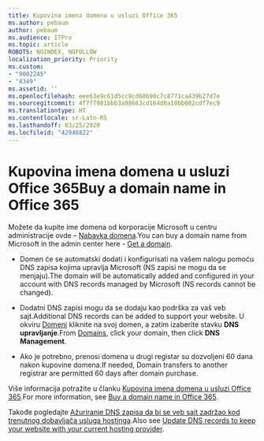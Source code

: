 ```yaml
---
title: Kupovina imena domena u usluzi Office 365
ms.author: pebaum
author: pebaum
ms.audience: ITPro
ms.topic: article
ROBOTS: NOINDEX, NOFOLLOW
localization_priority: Priority
ms.custom:
- "9002245"
- "4349"
ms.assetid: ''
ms.openlocfilehash: eee63e9c61d5cc9cd68b90c7c8771ca439b27d7e
ms.sourcegitcommit: 4f7ff981bbb3a98663cd164d0a10bb082cdf7ec9
ms.translationtype: HT
ms.contentlocale: sr-Latn-RS
ms.lasthandoff: 03/25/2020
ms.locfileid: "42946822"
---
```

# <a name="buy-a-domain-name-in-office-365"></a><span data-ttu-id="a77a3-102">Kupovina imena domena u usluzi Office 365</span><span class="sxs-lookup"><span data-stu-id="a77a3-102">Buy a domain name in Office 365</span></span>

<span data-ttu-id="a77a3-103">Možete da kupite ime domena od korporacije Microsoft u centru administracije ovde – [Nabavka domena](https://admin.microsoft.com/Domains/Buy).</span><span class="sxs-lookup"><span data-stu-id="a77a3-103">You can buy a domain name from Microsoft in the admin center here - [Get a domain](https://admin.microsoft.com/Domains/Buy).</span></span>

- <span data-ttu-id="a77a3-104">Domen će se automatski dodati i konfigurisati na vašem nalogu pomoću DNS zapisa kojima upravlja Microsoft (NS zapisi ne mogu da se menjaju).</span><span class="sxs-lookup"><span data-stu-id="a77a3-104">The domain will be automatically added and configured in your account with DNS records managed by Microsoft (NS records cannot be changed).</span></span>

- <span data-ttu-id="a77a3-105">Dodatni DNS zapisi mogu da se dodaju kao podrška za vaš veb sajt.</span><span class="sxs-lookup"><span data-stu-id="a77a3-105">Additional DNS records can be added to support your website.</span></span>  <span data-ttu-id="a77a3-106">U okviru [Domeni](https://admin.microsoft.com/AdminPortal/Home#/Domains) kliknite na svoj domen, a zatim izaberite stavku **DNS upravljanje**.</span><span class="sxs-lookup"><span data-stu-id="a77a3-106">From [Domains](https://admin.microsoft.com/AdminPortal/Home#/Domains), click your domain, then click **DNS Management**.</span></span>

- <span data-ttu-id="a77a3-107">Ako je potrebno, prenosi domena u drugi registar su dozvoljeni 60 dana nakon kupovine domena.</span><span class="sxs-lookup"><span data-stu-id="a77a3-107">If needed, Domain transfers to another registrar are permitted 60 days after domain purchase.</span></span>

<span data-ttu-id="a77a3-108">Više informacija potražite u članku [Kupovina imena domena u usluzi Office 365](https://docs.microsoft.com/microsoft-365/admin/get-help-with-domains/buy-a-domain-name?view=o365-worldwide).</span><span class="sxs-lookup"><span data-stu-id="a77a3-108">For more information, see [Buy a domain name in Office 365](https://docs.microsoft.com/microsoft-365/admin/get-help-with-domains/buy-a-domain-name?view=o365-worldwide).</span></span>

<span data-ttu-id="a77a3-109">Takođe pogledajte [Ažuriranje DNS zapisa da bi se veb sajt zadržao kod trenutnog dobavljača usluga hostinga](https://docs.microsoft.com/alchemyinsights/update-dns-records-to-keep-your-website-with-your-current-hosting-provider-0).</span><span class="sxs-lookup"><span data-stu-id="a77a3-109">Also see [Update DNS records to keep your website with your current hosting provider](https://docs.microsoft.com/alchemyinsights/update-dns-records-to-keep-your-website-with-your-current-hosting-provider-0).</span></span>
